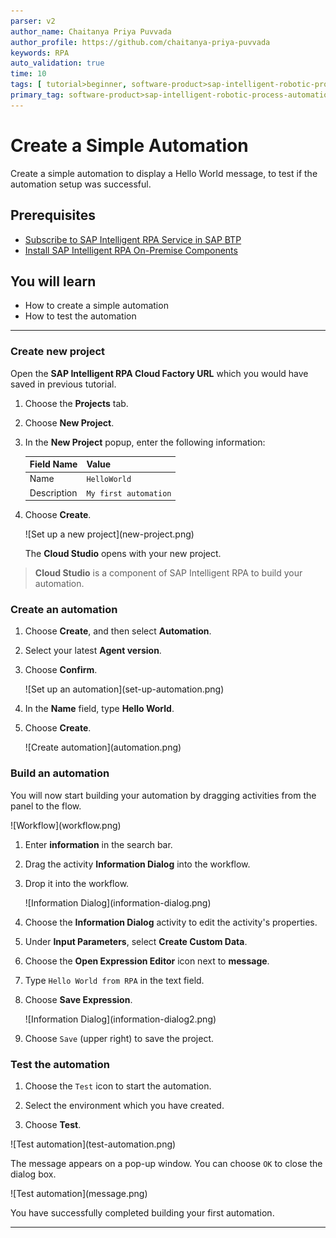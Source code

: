 ```yaml
---
parser: v2
author_name: Chaitanya Priya Puvvada
author_profile: https://github.com/chaitanya-priya-puvvada
keywords: RPA
auto_validation: true
time: 10
tags: [ tutorial>beginner, software-product>sap-intelligent-robotic-process-automation]
primary_tag: software-product>sap-intelligent-robotic-process-automation
---
```

# Create a Simple Automation
<!-- description --> Create a simple automation to display a Hello World message, to test if the automation setup was successful.

## Prerequisites
- [Subscribe to SAP Intelligent RPA Service in SAP BTP](irpa-setup-1-booster-subscription)
- [Install SAP Intelligent RPA On-Premise Components](irpa-setup-2-onpremise-installation)

## You will learn
- How to create a simple automation
- How to test the automation

---

### Create new project

Open the **SAP Intelligent RPA Cloud Factory URL** which you would have saved in previous tutorial.

1. Choose the **Projects** tab.

2. Choose **New Project**.

3. In the **New Project** popup, enter the following information:

    |  Field Name     | Value
    |  :------------- | :-------------
    |  Name           | `HelloWorld`
    |  Description    | `My first automation`

4. Choose **Create**.

    <!-- border -->![Set up a new project](new-project.png)

    The **Cloud Studio** opens with your new project.

> **Cloud Studio** is a component of SAP Intelligent RPA to build your automation.


### Create an automation

1. Choose **Create**, and then select **Automation**.

2. Select your latest **Agent version**.

3. Choose **Confirm**.

    <!-- border -->![Set up an automation](set-up-automation.png)

4. In the **Name** field, type **Hello World**.

5. Choose **Create**.

    <!-- border -->![Create automation](automation.png)


### Build an automation

You will now start building your automation by dragging activities from the panel to the flow.

  <!-- border -->![Workflow](workflow.png)

1. Enter **information** in the search bar.

2. Drag the activity **Information Dialog** into the workflow.

3. Drop it into the workflow.

    <!-- border -->![Information Dialog](information-dialog.png)

4. Choose the **Information Dialog** activity to edit the activity's properties.

5. Under **Input Parameters**, select **Create Custom Data**.

6. Choose the **Open Expression Editor** icon next to **message**.

7. Type `Hello World from RPA` in the text field.

8. Choose **Save Expression**.

    <!-- border -->![Information Dialog](information-dialog2.png)

9. Choose `Save` (upper right) to save the project.



### Test the automation

1. Choose the `Test` icon to start the automation.

2. Select the environment which you have created.

3. Choose **Test**.

  <!-- border -->![Test automation](test-automation.png)

The message appears on a pop-up window. You can choose `OK` to close the dialog box.

  <!-- border -->![Test automation](message.png)

You have successfully completed building your first automation.


---
